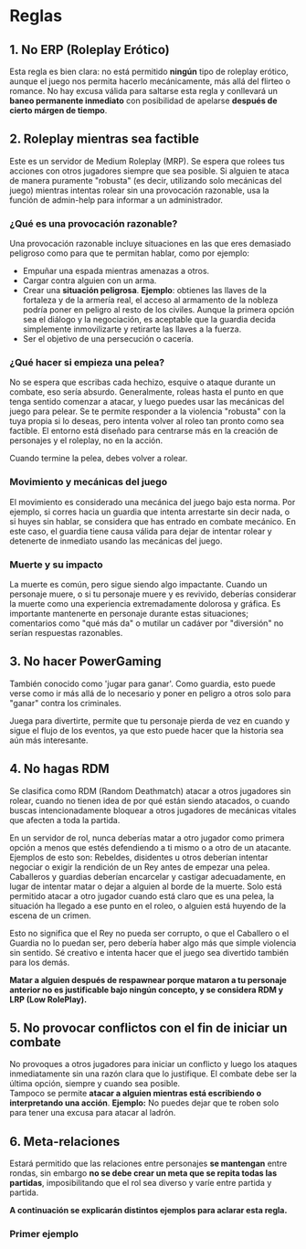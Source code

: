 # Reglas

## 1. No ERP (Roleplay Erótico)
Esta regla es bien clara: no está permitido **ningún** tipo de roleplay erótico, aunque el juego nos permita hacerlo mecánicamente, más allá del flirteo o romance. No hay excusa válida para saltarse esta regla y conllevará un **baneo permanente inmediato** con posibilidad de apelarse **después de cierto márgen de tiempo**.

## 2. Roleplay mientras sea factible
Este es un servidor de Medium Roleplay (MRP). Se espera que rolees tus acciones con otros jugadores siempre que sea posible. Si alguien te ataca de manera puramente "robusta" (es decir, utilizando solo mecánicas del juego) mientras intentas rolear sin una provocación razonable, usa la función de admin-help para informar a un administrador.

### ¿Qué es una provocación razonable?
Una provocación razonable incluye situaciones en las que eres demasiado peligroso como para que te permitan hablar, como por ejemplo:

- Empuñar una espada mientras amenazas a otros.
- Cargar contra alguien con un arma.
- Crear una **situación peligrosa**. **Ejemplo**: obtienes las llaves de la fortaleza y de la armería real, el acceso al armamento de la nobleza podría poner en peligro al resto de los civiles. Aunque la primera opción sea el diálogo y la negociación, es aceptable que la guardia decida simplemente inmovilizarte y retirarte las llaves a la fuerza. 
- Ser el objetivo de una persecución o cacería.

### ¿Qué hacer si empieza una pelea?
No se espera que escribas cada hechizo, esquive o ataque durante un combate, eso sería absurdo. Generalmente, roleas hasta el punto en que tenga sentido comenzar a atacar, y luego puedes usar las mecánicas del juego para pelear.
Se te permite responder a la violencia "robusta" con la tuya propia si lo deseas, pero intenta volver al roleo tan pronto como sea factible. El entorno está diseñado para centrarse más en la creación de personajes y el roleplay, no en la acción.

Cuando termine la pelea, debes volver a rolear.

### Movimiento y mecánicas del juego
El movimiento es considerado una mecánica del juego bajo esta norma. Por ejemplo, si corres hacia un guardia que intenta arrestarte sin decir nada, o si huyes sin hablar, se considera que has entrado en combate mecánico. En este caso, el guardia tiene causa válida para dejar de intentar rolear y detenerte de inmediato usando las mecánicas del juego.

### Muerte y su impacto
La muerte es común, pero sigue siendo algo impactante. Cuando un personaje muere, o si tu personaje muere y es revivido, deberías considerar la muerte como una experiencia extremadamente dolorosa y gráfica. Es importante mantenerte en personaje durante estas situaciones; comentarios como "qué más da" o mutilar un cadáver por "diversión" no serían respuestas razonables.

## 3. No hacer PowerGaming
También conocido como 'jugar para ganar'. Como guardia, esto puede verse como ir más allá de lo necesario y poner en peligro a otros solo para "ganar" contra los criminales.

Juega para divertirte, permite que tu personaje pierda de vez en cuando y sigue el flujo de los eventos, ya que esto puede hacer que la historia sea aún más interesante.

## 4. No hagas RDM
Se clasifica como RDM (Random Deathmatch) atacar a otros jugadores sin rolear, cuando no tienen idea de por qué están siendo atacados, o cuando buscas intencionadamente bloquear a otros jugadores de mecánicas vitales que afecten a toda la partida.

En un servidor de rol, nunca deberías matar a otro jugador como primera opción a menos que estés defendiendo a ti mismo o a otro de un atacante. Ejemplos de esto son: Rebeldes, disidentes u otros deberían intentar negociar o exigir la rendición de un Rey antes de empezar una pelea. Caballeros y guardias deberían encarcelar y castigar adecuadamente, en lugar de intentar matar o dejar a alguien al borde de la muerte. Solo está permitido atacar a otro jugador cuando está claro que es una pelea, la situación ha llegado a ese punto en el roleo, o alguien está huyendo de la escena de un crimen.

Esto no significa que el Rey no pueda ser corrupto, o que el Caballero o el Guardia no lo puedan ser, pero debería haber algo más que simple violencia sin sentido. Sé creativo e intenta hacer que el juego sea divertido también para los demás.

**Matar a alguien después de respawnear porque mataron a tu personaje anterior no es justificable bajo ningún concepto, y se considera RDM y LRP (Low RolePlay).**

## 5. No provocar conflictos con el fin de iniciar un combate

No provoques a otros jugadores para iniciar un conflicto y luego los ataques inmediatamente sin una razón clara que lo justifique. El combate debe ser la última opción, siempre y cuando sea posible.  
Tampoco se permite **atacar a alguien mientras está escribiendo o interpretando una acción**.
**Ejemplo:** No puedes dejar que te roben solo para tener una excusa para atacar al ladrón.

## 6. Meta-relaciones

Estará permitido que las relaciones entre personajes **se mantengan** entre rondas, sin embargo **no se debe crear un meta que se repita todas las partidas**, imposibilitando que el rol sea diverso y varíe entre partida y partida.

**A continuación se explicarán distintos ejemplos para aclarar esta regla.**

### Primer ejemplo

